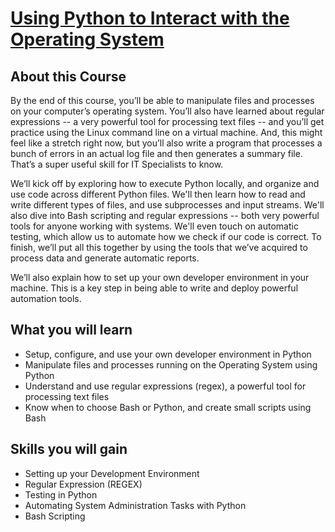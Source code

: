 # [Using Python to Interact with the Operating System](https://www.coursera.org/learn/python-operating-system/)

## About this Course

By the end of this course, you’ll be able to manipulate files and processes on your computer’s operating system. You’ll also have learned about regular expressions -- a very powerful tool for processing text files -- and you’ll get practice using the Linux command line on a virtual machine. And, this might feel like a stretch right now, but you’ll also write a program that processes a bunch of errors in an actual log file and then generates a summary file. That’s a super useful skill for IT Specialists to know.

We’ll kick off by exploring how to execute Python locally, and organize and use code across different Python files. We'll then learn how to read and write different types of files, and use subprocesses and input streams. We'll also dive into Bash scripting and regular expressions -- both very powerful tools for anyone working with systems. We'll even touch on automatic testing, which allow us to automate how we check if our code is correct. To finish, we’ll put all this together by using the tools that we’ve acquired to process data and generate automatic reports.

We’ll also explain how to set up your own developer environment in your machine. This is a key step in being able to write and deploy powerful automation tools.

## What you will learn

* Setup, configure, and use your own developer environment in Python
* Manipulate files and processes running on the Operating System using Python
* Understand and use regular expressions (regex), a powerful tool for processing text files
* Know when to choose Bash or Python, and create small scripts using Bash

## Skills you will gain

* Setting up your Development Environment
* Regular Expression (REGEX)
* Testing in Python
* Automating System Administration Tasks with Python
* Bash Scripting